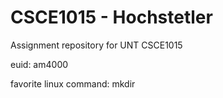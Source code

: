 # CSCE1015 - Hochstetler
Assignment repository for UNT CSCE1015

euid: am4000

favorite linux command: mkdir
